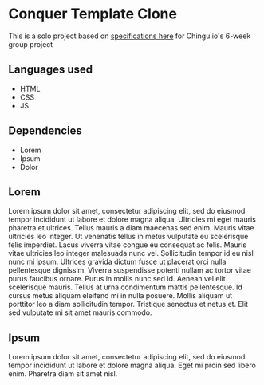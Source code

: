 # Conquer Template Clone

This is a solo project based on [specifications here](https://github.com/chingu-voyages/soloproject-tier1-website-template) for Chingu.io's 6-week group project

## Languages used

- HTML
- CSS
- JS

## Dependencies

- Lorem
- Ipsum
- Dolor

## Lorem

Lorem ipsum dolor sit amet, consectetur adipiscing elit, sed do eiusmod tempor incididunt ut labore et dolore magna aliqua. Ultricies mi eget mauris pharetra et ultrices. Tellus mauris a diam maecenas sed enim. Mauris vitae ultricies leo integer. Ut venenatis tellus in metus vulputate eu scelerisque felis imperdiet. Lacus viverra vitae congue eu consequat ac felis. Mauris vitae ultricies leo integer malesuada nunc vel. Sollicitudin tempor id eu nisl nunc mi ipsum. Ultrices gravida dictum fusce ut placerat orci nulla pellentesque dignissim. Viverra suspendisse potenti nullam ac tortor vitae purus faucibus ornare. Purus in mollis nunc sed id. Aenean vel elit scelerisque mauris. Tellus at urna condimentum mattis pellentesque. Id cursus metus aliquam eleifend mi in nulla posuere. Mollis aliquam ut porttitor leo a diam sollicitudin tempor. Tristique senectus et netus et. Elit sed vulputate mi sit amet mauris commodo.

## Ipsum

Lorem ipsum dolor sit amet, consectetur adipiscing elit, sed do eiusmod tempor incididunt ut labore et dolore magna aliqua. Eget mi proin sed libero enim. Pharetra diam sit amet nisl.

